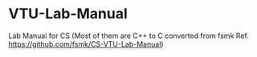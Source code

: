 # VTU-Lab-Manual
Lab Manual for CS (Most of them are C++ to C converted from fsmk Ref.  https://github.com/fsmk/CS-VTU-Lab-Manual)
